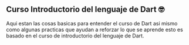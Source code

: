## Curso Introductorio del lenguaje de Dart :nerd_face:

Aqui estan las cosas basicas para entender el curso de Dart asi mismo como algunas practicas que ayudan a reforzar lo que se aprende
esto es basado en el curso de introductorio del lenguaje de Dart.
